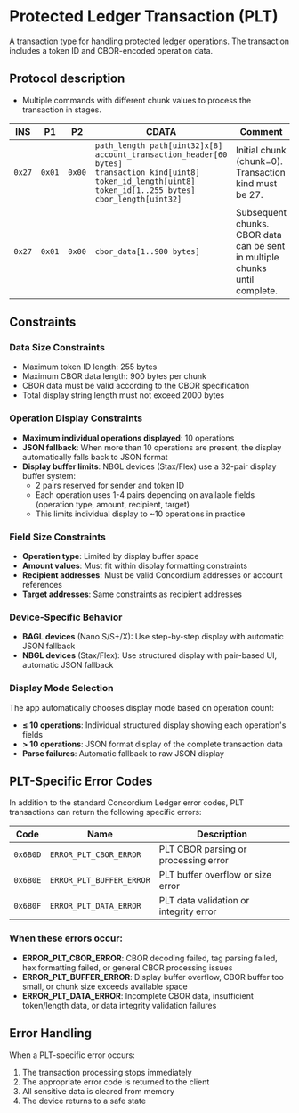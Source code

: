 # Protected Ledger Transaction (PLT)

A transaction type for handling protected ledger operations. The transaction includes a token ID and CBOR-encoded operation data.

## Protocol description

- Multiple commands with different chunk values to process the transaction in stages.

| INS    | P1     | P2     | CDATA                                                                                                                | Comment                                                                                |
| ------ | ------ | ------ | -------------------------------------------------------------------------------------------------------------------- | -------------------------------------------------------------------------------------- |
| `0x27` | `0x01` | `0x00` | `path_length path[uint32]x[8] account_transaction_header[60 bytes] transaction_kind[uint8] token_id_length[uint8] token_id[1..255 bytes] cbor_length[uint32]` | Initial chunk (chunk=0). Transaction kind must be 27. |
| `0x27` | `0x01` | `0x00` | `cbor_data[1..900 bytes]`                                                                                            | Subsequent chunks. CBOR data can be sent in multiple chunks until complete. |

## Constraints

### Data Size Constraints
- Maximum token ID length: 255 bytes
- Maximum CBOR data length: 900 bytes per chunk
- CBOR data must be valid according to the CBOR specification
- Total display string length must not exceed 2000 bytes
### Operation Display Constraints
- **Maximum individual operations displayed**: 10 operations
- **JSON fallback**: When more than 10 operations are present, the display automatically falls back to JSON format
- **Display buffer limits**: NBGL devices (Stax/Flex) use a 32-pair display buffer system:
  - 2 pairs reserved for sender and token ID
  - Each operation uses 1-4 pairs depending on available fields (operation type, amount, recipient, target)
  - This limits individual display to ~10 operations in practice

### Field Size Constraints
- **Operation type**: Limited by display buffer space
- **Amount values**: Must fit within display formatting constraints
- **Recipient addresses**: Must be valid Concordium addresses or account references
- **Target addresses**: Same constraints as recipient addresses

### Device-Specific Behavior
- **BAGL devices** (Nano S/S+/X): Use step-by-step display with automatic JSON fallback
- **NBGL devices** (Stax/Flex): Use structured display with pair-based UI, automatic JSON fallback

### Display Mode Selection
The app automatically chooses display mode based on operation count:
- **≤ 10 operations**: Individual structured display showing each operation's fields
- **> 10 operations**: JSON format display of the complete transaction data
- **Parse failures**: Automatic fallback to raw JSON display

## PLT-Specific Error Codes

In addition to the standard Concordium Ledger error codes, PLT transactions can return the following specific errors:

| Code   | Name                   | Description |
|--------|------------------------|-------------|
| `0x6B0D` | `ERROR_PLT_CBOR_ERROR` | PLT CBOR parsing or processing error |
| `0x6B0E` | `ERROR_PLT_BUFFER_ERROR` | PLT buffer overflow or size error |
| `0x6B0F` | `ERROR_PLT_DATA_ERROR` | PLT data validation or integrity error |

### When these errors occur:

- **ERROR_PLT_CBOR_ERROR**: CBOR decoding failed, tag parsing failed, hex formatting failed, or general CBOR processing issues
- **ERROR_PLT_BUFFER_ERROR**: Display buffer overflow, CBOR buffer too small, or chunk size exceeds available space
- **ERROR_PLT_DATA_ERROR**: Incomplete CBOR data, insufficient token/length data, or data integrity validation failures

## Error Handling

When a PLT-specific error occurs:
1. The transaction processing stops immediately
2. The appropriate error code is returned to the client
3. All sensitive data is cleared from memory
4. The device returns to a safe state